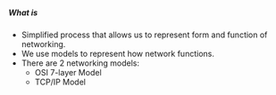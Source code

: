 ##### What is 


- Simplified process that allows us to represent form and function of networking.
- We use models to represent how network functions.
- There are 2 networking models:
  - OSI 7-layer Model
  - TCP/IP Model
